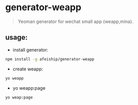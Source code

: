 # generator-weapp 
> Yeoman generator for wechat small app (weapp,mina).


## usage:
+ install generator:
```bash
npm install -g afeiship/generator-weapp 
```
+ create weapp:
```bash
yo weapp
```
+ yo weapp:page
```bash
yo weap:page
```
